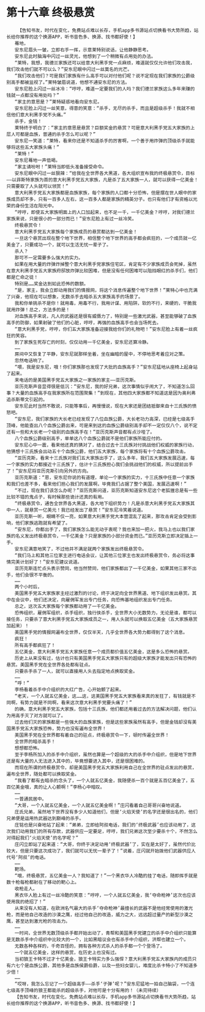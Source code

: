 # 第十六章 终极悬赏
        【告知书友，时代在变化，免费站点难以长存，手机app多书源站点切换看书大势所趋，站长给你推荐的这个换源APP，听书音色多、换源、找书都好使！】
       蓦地，
       安东尼眉头一皱，立即右手一挥，示意莱特别说话，让他静静思考。
       安东尼此时脑海中闪过一丝灵光，他想到了一个稍微有点用处的办法。
       “莱特，我想，我德兰家族还可以给意大利黑手党一点麻烦，难道就仅仅允许他们攻击我，我们攻击他们就不可以么？”安东尼眼中闪过一丝莫名的光芒。
       “我们攻击他们？可是我们家族有什么高手可以对付他们呢？说不定现在我们家族的公爵级别高手都被监视了。”莱特皱眉说道，他想不通安东尼的方法。
       安东尼脸上闪过一丝冰冷：“哼哼，难道一定要我们的人吗？我们德兰家族这么多年来赚的钱就一点都没有用处吗？”
       “家主的意思是？”莱特疑惑地看向安东尼。
       安东尼脸上闪过一丝笑意，得意的笑意：“杀手，无尽的杀手，而且是超级杀手！我就不相信他们意大利黑手党不头痛。”
       杀手，金钱！
       莱特终于明白了：“家主的意思是悬赏？巨额奖金的悬赏？可是意大利黑手党五大家族的上层人可都是血族，普通的杀手怎么可以呢？”
       安东尼一笑道：“莱特，看来你还是不知道杀手的厉害啊，一个善于用炸弹的顶级杀手就能够将这些五大家族头痛！”
       “莱特！”
       安东尼蓦地一声低喝。
       “家主请吩咐！”莱特当即低头准备接受命令。
       安东尼眼中闪过一丝狠辣：“给我在全世界各大黑道，各大组织宣布我的终极悬赏令，目标——以菲斯特家族为首的意大利黑手党五大家族，凡是杀了五大家族一人，就可以获得一亿美金！只需要取了人头就可以领赏！”
       意大利黑手党五大家族都是血族家族，每个家族的人口都十分恐怖，但是摆在世人眼中的家族成员却不多，只有一百多人左右，这一百多人都是家族的精英分子。也只有他们才有资格以光荣的身份生活在阳光中。
       “哼哼，即使五大家族明面上的人口加起来，也不足一千，一千亿美金？哼哼，对我们德兰家族来说，只是很小的一部分而已！”安东尼脸上有过一丝冷笑。
       终极悬赏令！
       意大利黑手党五大家族每个家族成员的悬赏都达到一亿美金！
       一旦这个悬赏出现在整个地下世界，相信整个地下世界的高手都会疯狂的，一个成员就一亿美金了，只要成功一个，就可以生活无忧一辈子了。
       杀人？
       那可不一定需要多么强大的实力。
       如果在用大量的炸弹炸掉整个意大利黑手党家族住宅区，肯定有不少家族成员会死掉，虽然在意大利黑手党五大家族府邸放炸弹比较困难，但是没有任何困难可以阻挡眼红的杀手们，他们都是亡命之徒！
       特别是……奖金达到如此恐怖的数额。
       “是，家主，我会立即动用我们的情报网，将这个消息传遍整个地下世界！”莱特心中也充满了兴奋，他现在可以想象，无数杀手去暗杀五大家族高手的场景了。
       我和你单挑杀不是你！就用毒，用毒不行，我用计谋、用陷阱，软的不行，来硬的，干脆我就用炸弹！总之，方法多的是！
       对血族高手来说，凡人的武器还是很有威慑力了，特别是一些激光武器，甚至能够破了血族高手的防御，如果射破了他们的心脏，哼哼，再强的血族高手也会当场死去。
       “意大利黑手党，哼哼，你们五大家族准备迎接我给你们的礼物吧！”安东尼脸上有着一丝疯狂的笑容。
       到了家族生死存亡的时刻，仅仅动用一千亿美金，安东尼还算冷静。
       ……
       房间中又恢复了平静，安东尼就那样坐着，坐在幽暗的屋中，不停地思考着应对之策。
       忽然电话响了。
       “喂，我是安东尼，哦！你们家族那也发现了大批的血族高手？”安东尼猛地从座椅上起身站了起来。
       来电话的是美国黑手党五大家族之一家族的家主——亚历克斯。
       亚历克斯声音显得很是低沉：“安东尼，我的好兄弟，这次事情似乎闹大了，不知道怎么回事？大量的血族高手在我家族所在范围聚集！”到现在，其他四大家族都不知道这是因为奥利弗追杀斯蒂文引起的。
       安东尼此时当然不敢说，只能等事后，再慢慢说，现在大家还是团结抵御来自十三氏族的愤怒吧。
       “安东尼，我们家族的大长老已经发现了八位血族公爵，大长老功力高深，已经是七级高手顶峰，他能查出八个血族公爵出来，可是来到这的血族公爵级别高手却不一定仅仅八个，说不定还有一些和大长老一个级别的血族高手在！”亚历克斯声音都有点沙哑了。
       八个血族公爵级别高手，单单这八个血族公爵就不是他们家族所能应付的。
       安东尼心中一震，看来他还真的猜对了，结合过去十三氏族对付挑战他们权威的家族行动，他猜想十三氏族会出动五十个血族公爵，他们五大家族，每个家族将有十个血族公爵攻击。
       “亚历克斯，看来十三氏族对我们五大家族出手了，这么多年，我们五大家族发展迅速，每一个家族的实力都接近十三氏族了，估计十三氏族担心我们会挑战他们的权威，所以提前出手了！”安东尼将亚历克斯引向另外的方向。
       亚历克斯道：“恩，安东尼你说的有道理，单论一个家族的实力，十三氏族中任意一个家族和我们也差不多，看来他们担心我们的发展啊，毕竟我们占据了整个美国，发展迅速啊！”
       “不过，现在我们该怎么办呢？”亚历克斯问道，亚历克斯知道安东尼这个老狐狸总是有一些比较不错的鬼点子，有时候那些诡计还真的有用。
       “终极悬赏令，通告全世界各大黑道，各大地下组织势力！凡是杀意大利黑手党五大家族其中一人，就悬赏一亿美元！我已经发出了悬赏！”安东尼冷笑着说道。
       亚历克斯一听，眼睛不仅一亮，如果意大利黑手党大本营混乱了起来，那攻击肯定会受到影响，他们家族逃跑就有希望了。
       “安东尼，你都出手了，我们家族怎么能无动于衷呢？我也来加一把火，我马上也以我们家族的名义发出终极悬赏令，一千亿美金？只是家族的小部分资金而已。”亚历克斯立即决定插上一手。
       安东尼满意地笑了，不过他并不满足就两个家族发出终极悬赏令。
       “我们马上和其他三位家主进行电话会议，让其他三位家主也发出终极悬赏令，务必将这事情完美计划好了！”安东尼建议说道。
       亚历克斯连忙点头表示赞同，他当然赞同，他们家族都出了一千亿美金，如果其他三家不出手，他们会很不平衡的。
       ……
       两个小时后，
       美国黑手党五大家族家主经过激烈的讨论，终于决定向全世界黑道、地下组织发出悬赏。其中在会议中，他们还决定，向雇佣军发出专门任务，向恐怖基地组织发出专门任务。
       总之，这次五大家族每个家族都动用了一千亿美金。
       恐怖组织，雇佣军组织，杀手组织，独行侠杀手，全世界大小无数势力，无论是谁，都可以接任务，只要杀了意大利黑手党五大家族成员之一，用人头就可以换取五亿美金（五大家族悬赏加起来）！
       美国黑手党的情报网遍布全世界，仅仅半天，几乎全世界各大势力都得到了这个消息。
       疯狂！
       所有高手都疯狂了！
       五亿美金，意大利黑手党五大家族任意一个成员都价值五亿美金，这是多么恐怖的悬赏。
       历史上从来没有过，估计也只有美国黑手党五大家族只有的超级大家族才能发出只有恐怖的悬赏。美国黑手党在全世界各处都有驻点。
       只要杀手杀了一人，就可以直接用人头去指定地点换取奖金。
       ……
       “呼！”
       李杨看着杀手中介组织的大红广告，心开始颤了起来。
       “老天，一个人就五亿美金，这……这，这美国黑手党五大家族看来真的发狂了，有钱就是不同啊，有势力就是不同啊，看来这次意大利黑手党要头痛了！”
       的确，意大利黑手党五大家族，包括十三氏族，他们都还用着过去的方法解决问题，他们认为用高手灭了对方就可以了。
       过去他们灭的家族都是一些强大的血族家族，但是这些家族虽然有高手，但是金钱却没有美国黑手党五大家族恐怖，势力也没有遍布全世界！
       美国黑手党在全世界都有着自己的驻点，终极悬赏令一下，顿时传遍全世界！
       全世界的暗杀高手！
       想想都恐怖。
       至于李杨所加入的杀手中介组织，虽然也算是一个超级的大的杀手中介组织，但是地下世界还是有大量的人无法进入其中的，毕竟想要进入其中，还是很困难的。
       而现在所谓的终极悬赏令，却是美国黑手党五大家族利用自己在全世界的驻点发出的悬赏，遍布全世界，随处都可以换取奖金。
       “我看了都有去暗杀的念头了，一个人就五亿美金，我随便杀一百个就是五百亿美金了，五百亿美金哦，真的让人心颤啊！”李杨心中暗叹。
       ……
       一普通民居中。
       “大哥，一个人就五亿美金，一个人就五亿美金啊！”庄闪看着自己哥哥兴奋地说道。
       庄氏兄弟，虽然地下世界没有多少人知道他们，但是‘火焰天使’的名字还是很出名的，他们兄弟便是运用热武器达到巅峰的杀手。
       庄铭也是兴奋地站了起来：“弟弟，立即给阿叔电话，我们的‘终极武器’也应该动用了，这次我们动用我们的所有存款，武器供应一定要足，哼哼，我们兄弟这次至少要杀十个，不然怎么对得起我们‘火焰天使’的名字呢？”
       庄闪立即站了起来道：“大哥，你终于决定动用‘终极武器’了，实在是太好了，虽然代价比较大，但是只要这次成功了，我们就可以无忧一辈子了！”说着，庄闪就开始拨他们武器供应人代号‘阿叔’的电话。
       ……
       靶场。
       “哦，终极悬赏，五亿美金一人？我知道了！”一个黑衣华人冷酷的挂了电话，随即挥手就是数十枪每枪都射在了移动的靶心上。
       收枪走人。
       黑衣华人脸上有过一丝冷酷的笑意：“哼哼，一个人就五亿美金，我‘夺命枪神’这次也应该使用我的绝招了！”
       从来没有人知道，在欧洲名气最大的杀手‘夺命枪神’最擅长的武器不是他经常使用的激光枪，而是他自己改造的沙漠之鹰，经过他自己的改造，威力之大，远远超过量产的新型沙漠之鹰，甚至达到激光枪的攻击力。
       ……
       一时间，全世界无数顶级杀手都开始出动了，青帮和美国黑手党建立的杀手中介组织只能算是无数杀手中介组织中比较大的一个，比如黑暗议会也有杀手中介组织，洪帮也建立一个。
       无数各种各样的，千奇百怪的，拥有各种方式杀人的杀手都一个个登场了。
       一个就五亿美金，这样的悬赏，在历史上也没有过。
       当初狼王卡特不过才十亿美金，狼王卡特实力多么强悍？意大利黑手党五大家族内的成员只有六七个是血族公爵，其他多是血族侯爵伯爵，以及一些妇女婴儿，难度比杀卡特小了不知道多少倍！
       ……
       “哎呀，我怎么忘记了一个超级高手——杀手‘子弹’呢？”安东尼猛地一拍自己脑袋，一个连七级高手顶峰的狼王都能杀的超级杀手，对他可是十分有用的！（未完待续）
       【告知书友，时代在变化，免费站点难以长存，手机app多书源站点切换看书大势所趋，站长给你推荐的这个换源APP，听书音色多、换源、找书都好使！】